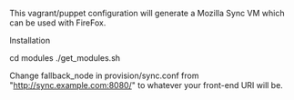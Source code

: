 This vagrant/puppet configuration will generate a Mozilla Sync VM which can be used with FireFox.

Installation

cd modules
./get_modules.sh

Change fallback_node in provision/sync.conf from "http://sync.example.com:8080/" to whatever your front-end URI will be.
